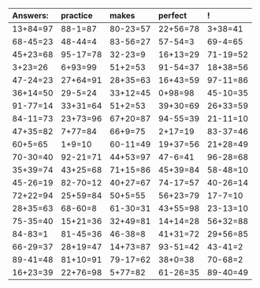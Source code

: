 | Answers: | practice | makes | perfect | ! |
| :--- | :--- | :--- | :--- | :--- |
| 13+84=97 | 88-1=87 | 80-23=57 | 22+56=78 | 3+38=41 | 
| 68-45=23 | 48-44=4 | 83-56=27 | 57-54=3 | 69-4=65 | 
| 45+23=68 | 95-17=78 | 32-23=9 | 16+13=29 | 71-19=52 | 
| 3+23=26 | 6+93=99 | 51+2=53 | 91-54=37 | 18+38=56 | 
| 47-24=23 | 27+64=91 | 28+35=63 | 16+43=59 | 97-11=86 | 
| 36+14=50 | 29-5=24 | 33+12=45 | 0+98=98 | 45-10=35 | 
| 91-77=14 | 33+31=64 | 51+2=53 | 39+30=69 | 26+33=59 | 
| 84-11=73 | 23+73=96 | 67+20=87 | 94-55=39 | 21-11=10 | 
| 47+35=82 | 7+77=84 | 66+9=75 | 2+17=19 | 83-37=46 | 
| 60+5=65 | 1+9=10 | 60-11=49 | 19+37=56 | 21+28=49 | 
| 70-30=40 | 92-21=71 | 44+53=97 | 47-6=41 | 96-28=68 | 
| 35+39=74 | 43+25=68 | 71+15=86 | 45+39=84 | 58-48=10 | 
| 45-26=19 | 82-70=12 | 40+27=67 | 74-17=57 | 40-26=14 | 
| 72+22=94 | 25+59=84 | 50+5=55 | 56+23=79 | 17-7=10 | 
| 28+35=63 | 68-60=8 | 61-30=31 | 43+55=98 | 23-13=10 | 
| 75-35=40 | 15+21=36 | 32+49=81 | 14+14=28 | 56+32=88 | 
| 84-83=1 | 81-45=36 | 46-38=8 | 41+31=72 | 29+56=85 | 
| 66-29=37 | 28+19=47 | 14+73=87 | 93-51=42 | 43-41=2 | 
| 89-41=48 | 81+10=91 | 79-17=62 | 38+0=38 | 70-68=2 | 
| 16+23=39 | 22+76=98 | 5+77=82 | 61-26=35 | 89-40=49 | 
